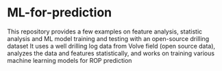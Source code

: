 # ML-for-prediction
This repository provides a few examples on feature analysis, statistic analysis and ML model training and testing with an open-source drilling dataset
It uses a well drilling log data from Volve field (open source data), analyzes the data and features statistically, and works on training various machine learning models for ROP prediction
